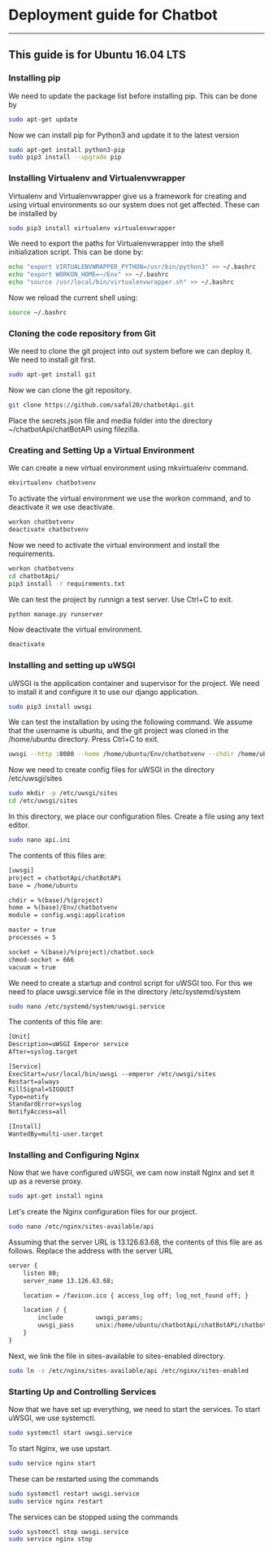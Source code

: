 # Deployment guide for Chatbot
---

## This guide is for Ubuntu 16.04 LTS

### Installing pip

We need to update the package list before installing pip. This can be done by
```sh
sudo apt-get update
```

Now we can install pip for Python3 and update it to the latest version
```sh
sudo apt-get install python3-pip
sudo pip3 install --upgrade pip
```

### Installing Virtualenv and Virtualenvwrapper
Virtualenv and Virtualenvwrapper give us a framework for creating and using virtual environments so our system does not get affected. These can be installed by
```sh
sudo pip3 install virtualenv virtualenvwrapper
```

We need to export the paths for Virtualenvwrapper into the shell initialization script. This can be done by:
```sh
echo "export VIRTUALENVWRAPPER_PYTHON=/usr/bin/python3" >> ~/.bashrc
echo "export WORKON_HOME=~/Env" >> ~/.bashrc
echo "source /usr/local/bin/virtualenvwrapper.sh" >> ~/.bashrc
```

Now we reload the current shell using:
```sh
source ~/.bashrc
```

### Cloning the code repository from Git

We need to clone the git project into out system before we can deploy it. We need to install git first.
```sh
sudo apt-get install git
```

Now we can clone the git repository.
```sh
git clone https://github.com/safal20/chatbotApi.git
```
Place the secrets.json file and media folder into the directory ~/chatbotApi/chatBotAPi using filezilla.

### Creating and Setting Up a Virtual Environment
We can create a new virtual environment using mkvirtualenv command.
```sh
mkvirtualenv chatbotvenv
```
To activate the virtual environment we use the workon command, and to deactivate it we use deactivate.
```sh
workon chatbotvenv
deactivate chatbotvenv
```

Now we need to activate the virtual environment and install the requirements.
```sh
workon chatbotvenv
cd chatbotApi/
pip3 install -r requirements.txt
```

We can test the project by runnign a test server. Use Ctrl+C to exit.
```sh
python manage.py runserver
```

Now deactivate the virtual environment.

```sh
deactivate
```

### Installing and setting up uWSGI

uWSGI is the application container and supervisor for the project. We need to install it and configure it to use our django application.
```sh
sudo pip3 install uwsgi
```

We can test the installation by using the following command. We assume that the username is ubuntu, and the git project was cloned in the /home/ubuntu directory. Press Ctrl+C to exit.
```sh
uwsgi --http :8080 --home /home/ubuntu/Env/chatbotvenv --chdir /home/ubuntu/chatbotApi/chatBotAPi -w config.wsgi
```

Now we need to create config files for uWSGI in the directory /etc/uwsgi/sites
```sh
sudo mkdir -p /etc/uwsgi/sites
cd /etc/uwsgi/sites
```

In this directory, we place our configuration files. Create a file using any text editor.
```sh
sudo nano api.ini
```

The contents of this files are:
```txt
[uwsgi]
project = chatbotApi/chatBotAPi
base = /home/ubuntu

chdir = %(base)/%(project)
home = %(base)/Env/chatbotvenv
module = config.wsgi:application

master = true
processes = 5

socket = %(base)/%(project)/chatbot.sock
chmod-socket = 666
vacuum = true
```

We need to create a startup and control script for uWSGI too. For this we need to place uwsgi.service file in the directory /etc/systemd/system
```sh
sudo nano /etc/systemd/system/uwsgi.service
```

The contents of this file are:
```txt
[Unit]
Description=uWSGI Emperor service
After=syslog.target

[Service]
ExecStart=/usr/local/bin/uwsgi --emperor /etc/uwsgi/sites
Restart=always
KillSignal=SIGQUIT
Type=notify
StandardError=syslog
NotifyAccess=all

[Install]
WantedBy=multi-user.target
```
### Installing and Configuring Nginx
Now that we have configured uWSGI, we cam now install Nginx and set it up as a reverse proxy.
```sh
sudo apt-get install nginx
```

Let's create the Nginx configuration files for our project.
```sh
sudo nano /etc/nginx/sites-available/api
```

Assuming that the server URL is 13.126.63.68, the contents of this file are as follows. Replace the address with the server URL
```txt
server {
    listen 80;
    server_name 13.126.63.68;

    location = /favicon.ico { access_log off; log_not_found off; }

    location / {
        include         uwsgi_params;
        uwsgi_pass      unix:/home/ubuntu/chatbotApi/chatBotAPi/chatbot.sock;
    }
}
```

Next, we link the file in sites-available to sites-enabled directory.
```sh
sudo ln -s /etc/nginx/sites-available/api /etc/nginx/sites-enabled
```

### Starting Up and Controlling Services

Now that we have set up everything, we need to start the services. To start uWSGI, we use systemctl.
```sh
sudo systemctl start uwsgi.service
```

To start Nginx, we use upstart.
```sh
sudo service nginx start
```

These can be restarted using the commands
```sh
sudo systemctl restart uwsgi.service
sudo service nginx restart
```

The services can be stopped using the commands
```sh
sudo systemctl stop uwsgi.service
sudo service nginx stop
```
